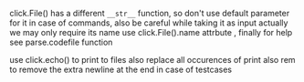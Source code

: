 click.File() has a different `__str__` function,
so don't use default parameter for it in case of commands,
also be careful while taking it as input actually we may only require its name
use click.File().name attrbute , finally for help see parse.codefile function

use click.echo() to print to files also replace all occurences of print
also rem to remove the extra newline at the end in case of testcases

